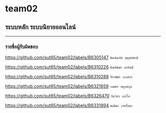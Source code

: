 # team02
## ระบบหลัก ระบบนิยายออนไลน์

<hr/>

### รายชื่อผู้รับผิดชอบ


https://github.com/sut65/team02/labels/B6305147     ``นันท์นภัส มนุษย์ชาติ``

https://github.com/sut65/team02/labels/B6310226     ``นันทัชพร ผาอิดดี``

https://github.com/sut65/team02/labels/B6310288      ``จีราพัชร กางสาร``

https://github.com/sut65/team02/labels/B6321659     ``วงศธร พยุงสกุล``

https://github.com/sut65/team02/labels/B6326470     ``วันวิสา เถาโท``

https://github.com/sut65/team02/labels/B6331894    ``ชลธิชา วาทโยธา``
